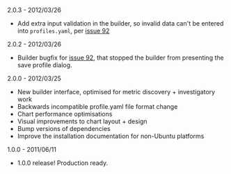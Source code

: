 2.0.3 - 2012/03/26
 - Add extra input validation in the builder, so invalid data can't be entered
   into `profiles.yaml`, per [issue 92](https://github.com/auxesis/visage/issues/92)

2.0.2 - 2012/03/26
 - Builder bugfix for [issue 92](https://github.com/auxesis/visage/issues/92),
   that stopped the builder from presenting the save profile dialog.

2.0.0 - 2012/03/25
 - New builder interface, optimised for metric discovery + investigatory work
 - Backwards incompatible profile.yaml file format change
 - Chart performance optimisations
 - Visual improvements to chart layout + design
 - Bump versions of dependencies
 - Improve the installation documentation for non-Ubuntu platforms

1.0.0 - 2011/06/11

 - 1.0.0 release! Production ready.

